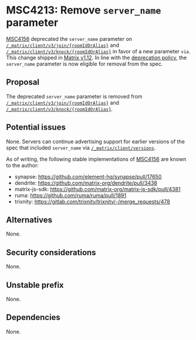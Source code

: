 # MSC4213: Remove `server_name` parameter

[MSC4156] deprecated the `server_name` parameter on [`/_matrix/client/v3/join/{roomIdOrAlias}`]
and [`/_matrix/client/v3/knock/{roomIdOrAlias}`] in favor of a new parameter `via`. This change
shipped in [Matrix v1.12]. In line with the [deprecation policy], the `server_name` parameter
is now eligible for removal from the spec.


## Proposal

The deprecated `server_name` parameter is removed from [`/_matrix/client/v3/join/{roomIdOrAlias}`]
and [`/_matrix/client/v3/knock/{roomIdOrAlias}`].


## Potential issues

None. Servers can continue advertising support for earlier versions of the spec that included
`server_name` via [`/_matrix/client/versions`].

As of writing, the following stable implementations of [MSC4156] are known to the author:

- synapse: https://github.com/element-hq/synapse/pull/17650
- dendrite: https://github.com/matrix-org/dendrite/pull/3438
- matrix-js-sdk: https://github.com/matrix-org/matrix-js-sdk/pull/4381
- ruma: https://github.com/ruma/ruma/pull/1891
- trixnity: https://gitlab.com/trixnity/trixnity/-/merge_requests/478


## Alternatives

None.


## Security considerations

None.


## Unstable prefix

None.


## Dependencies

None.


[`/_matrix/client/v3/join/{roomIdOrAlias}`]: https://spec.matrix.org/v1.12/client-server-api/#post_matrixclientv3joinroomidoralias
[`/_matrix/client/v3/knock/{roomIdOrAlias}`]: https://spec.matrix.org/v1.12/client-server-api/#post_matrixclientv3knockroomidoralias
[`/_matrix/client/versions`]: https://spec.matrix.org/v1.10/client-server-api/#get_matrixclientversions
[Matrix v1.12]: https://spec.matrix.org/v1.12/changelog/v1.12/
[MSC4156]: https://github.com/matrix-org/matrix-spec-proposals/pull/4156
[deprecation policy]: https://spec.matrix.org/v1.12/#deprecation-policy
